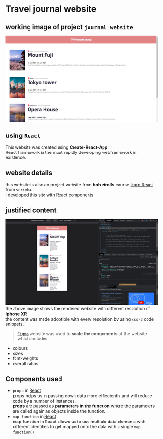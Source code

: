 # Travel journal website 
## working image of project `journal website`
![](public/images/main.png)
## using `React`
 This website was created using **Create-React-App**
<br/>React framework is the most rapidly developing
webframework in existence.
## website details
this website is also an project website from **bob zirolls** course [learn React](https://scrimba.com/learn/learnreact) from `scrimba`.<br/>
i developed this site with React components<br/>
## justified content
![](public/images/main2.png)
the above image shows the rendered website with different resolution of **Iphone XR**
<br/>
the content was made adoptible with every resolution by using `css-3` code snippets.
<br/>
> [`Figma`](https://www.figma.com/?fuid=) website was used to **scale the components** of the website which includes
- colours
- sizes
- font-weights
- overall ratios

## Components used
- `props` in [React](https://www.javatpoint.com/react-props#:~:text=React%20Props,-Props%20stand%20for&text=It%20is%20an%20object%20which,arguments%20passed%20in%20a%20function.)  <br/>
 props helps us in passing down data more effieciently and will reduce code by a number of instances.<br/>
 **props** are passed as **parameters in the function** where the parameters are called again as objects inside the function.    
 - `map function` in [React](https://www.pluralsight.com/guides/how-to-use-the-map()-function-to-export-javascript-in-react)<br/>
 map function in React allows us to use multiple data elements with different identities to get mapped onto the data with a single `map function()` 